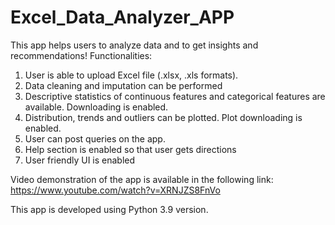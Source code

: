 # Excel_Data_Analyzer_APP
This app helps users to analyze data and to get insights and recommendations!
Functionalities:
  1. User is able to upload Excel file (.xlsx, .xls formats).
  2. Data cleaning and imputation can be performed
  3. Descriptive statistics of continuous features and categorical features are available. Downloading is enabled.
  4. Distribution, trends and outliers can be plotted. Plot downloading is enabled.
  5. User can post queries on the app.
  6. Help section is enabled so that user gets directions
  7. User friendly UI is enabled

Video demonstration of the app is available in the following link: https://www.youtube.com/watch?v=XRNJZS8FnVo

This app is developed using Python 3.9 version.
